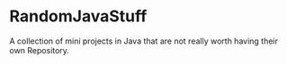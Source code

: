 # RandomJavaStuff
A collection of mini projects in Java that are not really worth having their own Repository.

